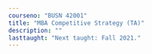 ```yaml
---
courseno: "BUSN 42001"
title: "MBA Competitive Strategy (TA)"
description: ""
lasttaught: "Next taught: Fall 2021."
---
```

